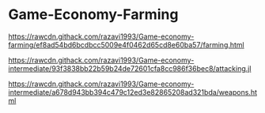 # Game-Economy-Farming

https://rawcdn.githack.com/razavi1993/Game-economy-farming/ef8ad54bd6bcdbcc5009e4f0462d65cd8e60ba57/farming.html

https://rawcdn.githack.com/razavi1993/Game-economy-intermediate/93f3838bb22b59b24de72601cfa8cc986f36bec8/attacking.jl

https://rawcdn.githack.com/razavi1993/Game-economy-intermediate/a678d943bb394c479c12ed3e82865208ad321bda/weapons.html

